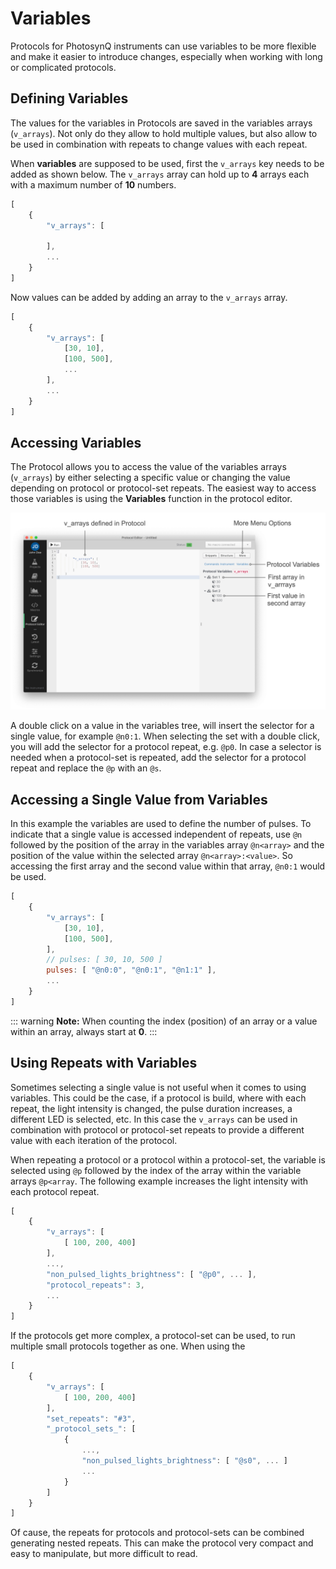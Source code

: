 # Variables

Protocols for PhotosynQ instruments can use variables to be more flexible and make it easier to introduce changes, especially when working with long or complicated protocols.

## Defining Variables

The values for the variables in Protocols are saved in the variables arrays (`v_arrays`). Not only do they allow to hold multiple values, but also allow to be used in combination with repeats to change values with each repeat.

When **variables** are supposed to be used, first the `v_arrays` key needs to be added as shown below. The `v_arrays` array can hold up to **4** arrays each with a maximum number of **10** numbers.

```javascript
[
    {
        "v_arrays": [

        ],
        ...
    }
]
```

Now values can be added by adding an array to the `v_arrays` array.

```javascript
[
    {
        "v_arrays": [
            [30, 10],
            [100, 500],
            ...
        ],
        ...
    }
]
```

## Accessing Variables

The Protocol allows you to access the value of the variables arrays (`v_arrays`) by either selecting a specific value or changing the value depending on protocol or  protocol-set repeats. The easiest way to access those variables is using the **Variables** function in the protocol editor.

![Selecting a variable from the Variables Menu](./images/protocol-varaiables-tab.png)

A double click on a value in the variables tree, will insert the selector for a single value, for example `@n0:1`. When selecting the set with a double click, you will add the selector for a protocol repeat, e.g. `@p0`. In case a selector is needed when a protocol-set is repeated, add the selector for a protocol repeat and replace the `@p` with an `@s`.

## Accessing a Single Value from Variables

In this example the variables are used to define the number of pulses. To indicate that a single value is accessed independent of repeats, use `@n` followed by the position of the array in the variables array `@n<array>` and the position of the value within the selected array `@n<array>:<value>`. So accessing the first array and the second value within that array, `@n0:1` would be used.

```javascript
[
    {
        "v_arrays": [
            [30, 10],
            [100, 500],
        ],
        // pulses: [ 30, 10, 500 ]
        pulses: [ "@n0:0", "@n0:1", "@n1:1" ],
        ...
    }
]
```

::: warning
**Note:** When counting the index (position) of an array or a value within an array, always start at **0**.
:::

## Using Repeats with Variables

Sometimes selecting a single value is not useful when it comes to using variables. This could be the case, if a protocol is build, where with each repeat, the light intensity is changed, the pulse duration increases, a different LED is selected, etc. In this case the `v_arrays` can be used in combination with protocol or protocol-set repeats to provide a different value with each iteration of the protocol.

When repeating a protocol or a protocol within a protocol-set, the variable is selected using `@p` followed by the index of the array within the variable arrays `@p<array`. The following example increases the light intensity with each protocol repeat.

```javascript
[
    {
        "v_arrays": [
            [ 100, 200, 400]
        ],
        ...,
        "non_pulsed_lights_brightness": [ "@p0", ... ],
        "protocol_repeats": 3,
        ...
    }
]
```

If the protocols get more complex, a protocol-set can be used, to run multiple small protocols together as one. When using the

```javascript
[
    {
        "v_arrays": [
            [ 100, 200, 400]
        ],
        "set_repeats": "#3",
        "_protocol_sets_": [
            {
                ...,
                "non_pulsed_lights_brightness": [ "@s0", ... ]
                ...
            }
        ]
    }
]
```

Of cause, the repeats for protocols and protocol-sets can be combined generating nested repeats. This can make the protocol very compact and easy to manipulate, but more difficult to read.
